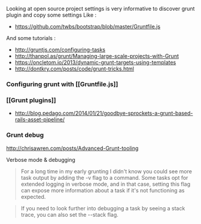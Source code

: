 Looking at open source project settings is very informative to discover grunt plugin and copy some settings 
Like : 

* https://github.com/twbs/bootstrap/blob/master/Gruntfile.js

And some tutorials : 
* http://gruntjs.com/configuring-tasks
* http://thanpol.as/grunt/Managing-large-scale-projects-with-Grunt
* https://oncletom.io/2013/dynamic-grunt-targets-using-templates
* http://dontkry.com/posts/code/grunt-tricks.html

### Configuring grunt with [[Gruntfile.js]]

### [[Grunt plugins]]

* http://blog.pedago.com/2014/01/21/goodbye-sprockets-a-grunt-based-rails-asset-pipeline/


### Grunt debug 
http://chrisawren.com/posts/Advanced-Grunt-tooling

Verbose mode & debugging

> For a long time in my early grunting I didn't know you could see more task output by adding the -v flag to a command. Some tasks opt for extended logging in verbose mode, and in that case, setting this flag can expose more information about a task if it's not functioning as expected.

> If you need to look further into debugging a task by seeing a stack trace, you can also set the --stack flag.